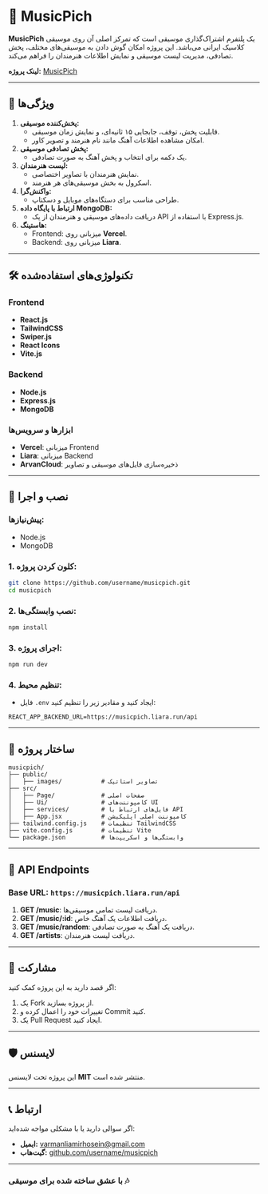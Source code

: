 # 🎵 MusicPich

**MusicPich** یک پلتفرم اشتراک‌گذاری موسیقی است که تمرکز اصلی آن روی موسیقی کلاسیک ایرانی می‌باشد. این پروژه امکان گوش دادن به موسیقی‌های مختلف، پخش تصادفی، مدیریت لیست موسیقی و نمایش اطلاعات هنرمندان را فراهم می‌کند.

**لینک پروژه:** [MusicPich](https://musicpich.vercel.app/)

---

## 📖 ویژگی‌ها

1. **پخش‌کننده موسیقی:**
   - قابلیت پخش، توقف، جابجایی ۱۵ ثانیه‌ای، و نمایش زمان موسیقی.
   - امکان مشاهده اطلاعات آهنگ مانند نام هنرمند و تصویر کاور.
2. **پخش تصادفی موسیقی:**
   - یک دکمه برای انتخاب و پخش آهنگ به صورت تصادفی.
3. **لیست هنرمندان:**
   - نمایش هنرمندان با تصاویر اختصاصی.
   - اسکرول به بخش موسیقی‌های هر هنرمند.
4. **واکنش‌گرا:**
   - طراحی مناسب برای دستگاه‌های موبایل و دسکتاپ.
5. **ارتباط با پایگاه داده MongoDB:**
   - دریافت داده‌های موسیقی و هنرمندان از یک API با استفاده از Express.js.
6. **هاستینگ:**
   - Frontend: میزبانی روی **Vercel**.
   - Backend: میزبانی روی **Liara**.

---

## 🛠️ تکنولوژی‌های استفاده‌شده

### Frontend
- **React.js**
- **TailwindCSS**
- **Swiper.js**
- **React Icons**
- **Vite.js**

### Backend
- **Node.js**
- **Express.js**
- **MongoDB**

### ابزارها و سرویس‌ها
- **Vercel**: میزبانی Frontend
- **Liara**: میزبانی Backend
- **ArvanCloud**: ذخیره‌سازی فایل‌های موسیقی و تصاویر

---

## 🚀 نصب و اجرا

### پیش‌نیازها:
- Node.js
- MongoDB

### 1. کلون کردن پروژه:
```bash
git clone https://github.com/username/musicpich.git
cd musicpich
```

### 2. نصب وابستگی‌ها:
```bash
npm install
```

### 3. اجرای پروژه:
```bash
npm run dev
```

### 4. تنظیم محیط:
- فایل `.env` ایجاد کنید و مقادیر زیر را تنظیم کنید:
```
REACT_APP_BACKEND_URL=https://musicpich.liara.run/api
```

---

## 🧩 ساختار پروژه

```
musicpich/
├── public/
│   ├── images/           # تصاویر استاتیک
├── src/
│   ├── Page/             # صفحات اصلی
│   ├── Ui/               # کامپوننت‌های UI
│   ├── services/         # فایل‌های ارتباط با API
│   ├── App.jsx           # کامپوننت اصلی اپلیکیشن
├── tailwind.config.js    # تنظیمات TailwindCSS
├── vite.config.js        # تنظیمات Vite
└── package.json          # وابستگی‌ها و اسکریپت‌ها
```

---

## 📜 API Endpoints

### **Base URL:** `https://musicpich.liara.run/api`

1. **GET /music**: دریافت لیست تمامی موسیقی‌ها.
2. **GET /music/:id**: دریافت اطلاعات یک آهنگ خاص.
3. **GET /music/random**: دریافت یک آهنگ به صورت تصادفی.
4. **GET /artists**: دریافت لیست هنرمندان.

---

## 🤝 مشارکت

اگر قصد دارید به این پروژه کمک کنید:
1. یک Fork از پروژه بسازید.
2. تغییرات خود را اعمال کرده و Commit کنید.
3. یک Pull Request ایجاد کنید.

---

## 🛡️ لایسنس

این پروژه تحت لایسنس **MIT** منتشر شده است. 

---

## 📞 ارتباط

اگر سوالی دارید یا با مشکلی مواجه شده‌اید:
- **ایمیل:** varmanliamirhosein@gmail.com
- **گیت‌هاب:** [github.com/username/musicpich](https://github.com/username/musicpich)

---

### **با عشق ساخته شده برای موسیقی 🎶**
